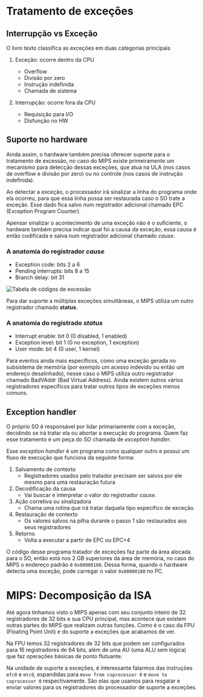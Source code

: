 # Tratamento de exceções

## Interrupção vs Exceção

O livro texto classifica as exceções em duas categorias principais

1. Exceção: ocorre dentro da CPU
    - Overflow
    - Divisão por zero
    - Instrução indefinida
    - Chamada de sistema

2. Interrupção: ocorre fora da CPU
    - Requisição para I/O
    - Disfunção no HW

## Suporte no hardware

Ainda assim, o hardware também precisa oferecer suporte para o tratamento de excessão, no caso do MIPS existe primeiramente um mecanismo para detecção dessas exceções, que atua na ULA (nos casos de overflow e divisão por zero) ou no controle (nos casos de instrução indefinida).

Ao detectar a exceção, o processador irá sinalizar a linha do programa onde ela ocorreu, para que essa linha possa ser restaurada caso o SO trate a exceção. Esse dado fica salvo num registrador adicional chamado EPC (Exception Program Counter).

Apensar sinalizar o acontecimento de uma exceção não é o suficiente, o hardware também precisa indicar qual foi a causa da exceção, essa causa é então codificada e salva num registrador adicional chamado _cause_.

### A anatomia do registrador _cause_

- Exception code: bits 2 a 6
- Pending interrupts: bits 8 a 15
- Branch delay: bit 31

![Tabela de códigos de excessão](https://imgur.com/4rzDqWz.png)

Para dar suporte a múltiplas exceções simultâneas, o MIPS utiliza um outro registrador chamado **status**.

### A anatomia do registrado _status_

- Interrupt enable: bit 0 (0 disabled, 1 enabled)
- Exception level: bit 1 (0 no exception, 1 exception)
- User mode: bit 4 (0 user, 1 kernel)

Para eventos ainda mais específicos, como uma exceção gerada no subsistema de memória (por exemplo um acesso indevido ou então um endereço desalinhado), nesse caso o MIPS utiliza outro registrador chamado BadVAddr (Bad Virtual Address). Ainda existem outros vários registradores específicos para tratar outros tipos de exceções menos comuns.

## Exception handler

O próprio SO é responsável por lidar primariamente com a exceção, decidindo se irá tratar ela ou abortar a execução do programa. Quem faz esse tratamento é um peça do SO chamada de _exception handler_.

Esse _exception handler_ é um programa como qualquer outro e possui um fluxo de execução que funciona da seguinte forma:

1. Salvamento de contexto
    - Registradores usados pelo tratador precisam ser salvos por ele mesmo para uma restauração futura
2. Decodificação da causa
    - Vai buscar e interpretar o valor do registrador _cause_.
3. Ação corretiva ou sinalizadora
    - Chama uma rotina que irá tratar daquela tipo específico de exceção.
4. Restauração de contexto
    - Os valores salvos na pilha durante o passo 1 são restaurados aos seus registradores
5. Retorno
    - Volta a executar a partir de EPC ou EPC+4

O código desse programa tratador de exceções faz parte da área alocada para o SO, então está nos 2 GB superiores da área de memória, no caso do MIPS o endereço padrão é `0x80000180`. Dessa forma, quando o hardware detecta uma exceção, pode carregar o valor `0x80000180` no PC.

# MIPS: Decomposição da ISA

Até agora tinhamos visto o MIPS apenas com seu conjunto inteiro de 32 registradores de 32 bits e sua CPU principal, mas acontece que existem outras partes do MIPS que realizam outras funções. Como é o caso da FPU (Floating Point Unit) e do suporte a exceções que acabamos de ver.

Na FPU temos 32 registradores de 32 bits que podem ser configurados para 16 registradores de 64 bits, além de uma AU (uma ALU sem lógica) que faz operações básicas de ponto flutuante.

Na unidade de suporte a exceções, é interessante falarmos das instruções `mfc0` e `mtc0`, expandidas para `move from coprocessor 0` e `move to coprocessor 0` respectivamente. São elas que usamos para resgatar e enviar valores para os registradores do processador de suporte a exceções. 